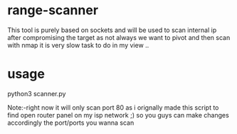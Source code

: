 # range-scanner
This tool is purely based on sockets and will be used to scan internal ip after compromising the target as not always we want to pivot and then scan with nmap it is very slow task to do in my view ..
# usage
python3 scanner.py

Note:-right now it will only scan port 80 as i orignally made this script to find open router panel on my isp network ;)
so you guys can make changes accordingly the port/ports you wanna scan
